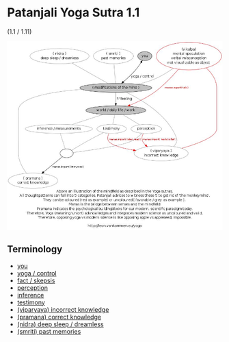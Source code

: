 Patanjali Yoga Sutra 1.1
========================
(1.1 / 1.11)

<img src="res/yoga-sutras-1.1-1.11.dot.jpg" />

Terminology
-----------
<ul>
  <li><a target="_blank" href="http://en.wikipedia.org/wiki/Purusha">you</a></li>
  <li><a target="_blank" href="http://en.wikipedia.org/wiki/Yoga">yoga / control</a></li>
  <li><a target="_blank" href="http://en.wikipedia.org/wiki/Fact">fact / skepsis</a></li>
  <li><a target="_blank" href="http://en.wikipedia.org/wiki/Perception">perception</a></li>
  <li><a target="_blank" href="http://en.wikipedia.org/wiki/Inference">inference</a></li>
  <li><a target="_blank" href="http://en.wikipedia.org/wiki/Testimony">testimony</a></li>
  <li><a target="_blank" href="http://fr.wikipedia.org/wiki/Viparyaya">(viparyaya) incorrect knowledge</a></li>
  <li><a target="_blank" href="http://en.wikipedia.org/wiki/Pram%C4%81%E1%B9%87a">(pramana) correct knowledge</a></li>
  <li><a target="_blank" href="http://en.wikipedia.org/wiki/Yoga-nidra">(nidra) deep sleep / dreamless</a></li>
  <li><a target="_blank" href="http://en.wikipedia.org/wiki/Smriti">(smriti) past memories</a></li>
</ul>

